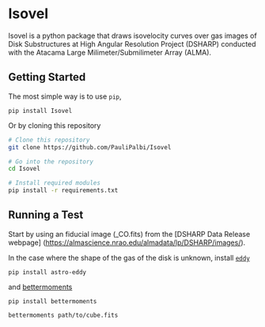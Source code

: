 # Isovel

Isovel is a python package that draws isovelocity curves over gas images of Disk Substructures at High Angular Resolution Project (DSHARP) conducted with the Atacama Large Milimeter/Submilimeter Array (ALMA).

## Getting Started
The most simple way is to use  `pip`,

```
pip install Isovel
```
Or by cloning this repository

```bash
# Clone this repository
git clone https://github.com/PauliPalbi/Isovel

# Go into the repository
cd Isovel

# Install required modules
pip install -r requirements.txt
```

## Running a Test
Start by using an fiducial image (_CO.fits) from the [DSHARP Data Release webpage] (https://almascience.nrao.edu/almadata/lp/DSHARP/images/).

In the case where the shape of the gas of the disk is unknown, install [`eddy`](https://github.com/richteague/eddy)

```
pip install astro-eddy
```

and [bettermoments](https://github.com/richteague/bettermoments) 

```
pip install bettermoments

bettermoments path/to/cube.fits
```

